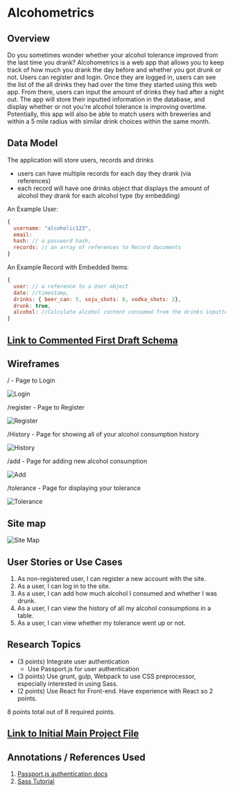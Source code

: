 # Alcohometrics  

## Overview
Do you sometimes wonder whether your alcohol tolerance improved from the last time you drank? Alcohometrics is a web app that allows you to keep track of how much you drank the day before and whether you got drunk or not. Users can register and login. Once they are logged in, users can see the list of the all drinks they had over the time they started using this web app. From there, users can input the amount of drinks they had after a night out. The app will store their inputted information in the database, and display whether or not you're alcohol tolerance is improving overtime. 
Potentially, this app will also be able to match users with breweries and within a 5 mile radius with similar drink choices within the same month.

## Data Model
The application will store users, records and drinks

* users can have multiple records for each day they drank (via references)
* each record will have one drinks object that displays the amount of alcohol they drank for each alcohol type (by embedding)

An Example User:

```javascript
{
  username: "alcoholic123",
  email: 
  hash: // a password hash,
  records: // an array of references to Record documents
}
```

An Example Record with Embedded Items:

```javascript
{
  user: // a reference to a User object
  date: //timestamp,
  drinks: { beer_can: 5, soju_shots: 8, vodka_shots: 2},
  drunk: true, 
  alcohol: //Calculate alcohol content consumed from the drinks inputted 
}
```


## [Link to Commented First Draft Schema](db.js) 

## Wireframes
/ - Page to Login 

![Login](documentation/wireframes/Login.png)

/register - Page to Register

![Register](documentation/wireframes/Register.png) 

/History - Page for showing all of your alcohol consumption history

![History](documentation/wireframes/History.png)

/add - Page for adding new alcohol consumption

![Add](documentation/wireframes/Add.png)

/tolerance - Page for displaying your tolerance

![Tolerance](documentation/wireframes/Tolerance.png)

## Site map
![Site Map](documentation/sitemap.png)

## User Stories or Use Cases
1. As non-registered user, I can register a new account with the site.
2. As a user, I can log in to the site.
3. As a user, I can add how much alcohol I consumed and whether I was drunk.
4. As a user, I can view the history of all my alcohol consumptions in a table. 
5. As a user, I can view whether my tolerance went up or not. 

## Research Topics
* (3 points) Integrate user authentication
    * Use Passport.js for user authentication
* (3 points) Use grunt, gulp, Webpack to use CSS preprocessor, especially interested in using Sass. 
* (2 points) Use React for Front-end. Have experience with React so 2 points.

8 points total out of 8 required points.


## [Link to Initial Main Project File](backend/server.js) 

## Annotations / References Used
1. [Passport.js authentication docs](http://passportjs.org/docs) 
2. [Sass Tutorial](https://sass-lang.com/guide)

